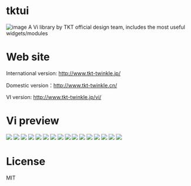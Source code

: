 # tktui
![image](https://ws4.sinaimg.cn/large/0069RVTdgy1fu06bu9h92j31kw0j3n2w.jpg)
A Vi library by TKT official design team, includes the most useful widgets/modules 



# Web site

International version: http://www.tkt-twinkle.jp/

Domestic version：http://www.tkt-twinkle.cn/



VI version: 
http://www.tkt-twinkle.jp/vi/

# Vi preview
![](https://ws1.sinaimg.cn/large/0069RVTdgy1fu06hgelbvj31kw0z0dp9.jpg)
![](https://ws1.sinaimg.cn/large/0069RVTdgy1fu06i34jc1j31kw0z0dn1.jpg)
![](https://ws4.sinaimg.cn/large/0069RVTdgy1fu06i9202zj31kw0z015z.jpg)
![](https://ws2.sinaimg.cn/large/0069RVTdgy1fu06igbfkmj31kw0z0qd8.jpg)
![](https://ws3.sinaimg.cn/large/0069RVTdgy1fu06ill1axj31kw0z0tly.jpg)
![](https://ws3.sinaimg.cn/large/0069RVTdgy1fu06iq7pqbj31kw0z1tia.jpg)
![](https://ws3.sinaimg.cn/large/0069RVTdgy1fu06iv3ceqj31kw0z1kbu.jpg)
![](https://ws3.sinaimg.cn/large/0069RVTdgy1fu06iywgdmj31kw0z17pb.jpg)
![](https://ws4.sinaimg.cn/large/0069RVTdgy1fu06j4wbd7j31kw0z14qp.jpg)
![](https://ws1.sinaimg.cn/large/0069RVTdgy1fu06jer6k8j31kw0z1h8t.jpg)
![](https://ws1.sinaimg.cn/large/0069RVTdgy1fu06jich80j31kw0z0k0o.jpg)
![](https://ws4.sinaimg.cn/large/0069RVTdgy1fu06jmk146j31kw0z17qg.jpg)
![](https://ws1.sinaimg.cn/large/0069RVTdgy1fu06jrtutzj31kw0z1wpo.jpg)
![](https://ws4.sinaimg.cn/large/0069RVTdgy1fu06jw1ol3j31kw0z1b29.jpg)
![](https://ws3.sinaimg.cn/large/0069RVTdgy1fu06k3ims6j31kw0z1x6q.jpg)
![](https://ws1.sinaimg.cn/large/0069RVTdgy1fu06k6t45rj31kw0z1dlr.jpg)

# License
MIT
